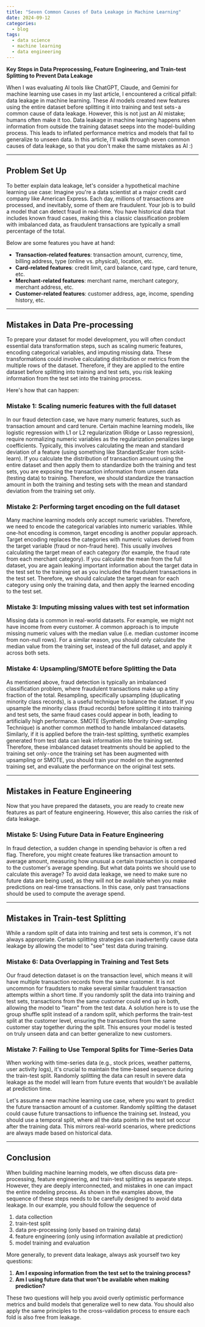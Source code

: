 ```yaml
---
title: "Seven Common Causes of Data Leakage in Machine Learning"
date: 2024-09-12
categories:
  - blog
tags:
  - data science
  - machine learning
  - data engineering
---
```


**Key Steps in Data Preprocessing, Feature Engineering, and Train-test Splitting to Prevent Data Leakage**

When I was evaluating AI tools like ChatGPT, Claude, and Gemini for machine learning use cases in my last article, I encountered a critical pitfall: data leakage in machine learning. These AI models created new features using the entire dataset before splitting it into training and test sets - a common cause of data leakage. However, this is not just an AI mistake; humans often make it too.
Data leakage in machine learning happens when information from outside the training dataset seeps into the model-building process. This leads to inflated performance metrics and models that fail to generalize to unseen data. In this article, I'll walk through seven common causes of data leakage, so that you don't make the same mistakes as AI :) 

---

## Problem Set Up  

To better explain data leakage, let's consider a hypothetical machine learning use case:
Imagine you're a data scientist at a major credit card company like American Express. Each day, millions of transactions are processed, and inevitably, some of them are fraudulent. Your job is to build a model that can detect fraud in real-time. You have historical data that includes known fraud cases, making this a classic classification problem with imbalanced data, as fraudulent transactions are typically a small percentage of the total.  

Below are some features you have at hand:
* **Transaction-related features**: transaction amount, currency, time, billing address, type (online vs. physical), location, etc.
* **Card-related features**: credit limit, card balance, card type, card tenure, etc.
* **Merchant-related features**: merchant name, merchant category, merchant address, etc.
* **Customer-related features**: customer address, age, income, spending history, etc.

---

## Mistakes in Data Pre-processing 

To prepare your dataset for model development, you will often conduct essential data transformation steps, such as scaling numeric features, encoding categorical variables, and imputing missing data. These transformations could involve calculating distribution or metrics from the multiple rows of the dataset. Therefore, if they are applied to the entire dataset before splitting into training and test sets, you risk leaking information from the test set into the training process.  

Here's how that can happen:  

### Mistake 1: Scaling numeric features with the full dataset 

In our fraud detection case, we have many numeric features, such as transaction amount and card tenure. Certain machine learning models, like logistic regression with L1 or L2 regularization (Ridge or Lasso regression), require normalizing  numeric variables as the regularization penalizes large coefficients. Typically, this involves calculating the mean and standard deviation of a feature (using something like StandardScaler from scikit-learn). If you calculate the distribution of transaction amount using the entire dataset and then apply them to standardize both the training and test sets, you are exposing the transaction information from unseen data (testing data) to training. Therefore, we should standardize the transaction amount in both the training and testing sets with the mean and standard deviation from the training set only.  

### Mistake 2: Performing target encoding on the full dataset  

Many machine learning models only accept numeric variables. Therefore, we need to encode the categorical variables into numeric variables. While one-hot encoding is common, target encoding is another popular approach. Target encoding replaces the categories with numeric values derived from the target variable (fraud or non-fraud here). This usually involves calculating the target mean of each category (for example, the fraud rate from each merchant category). If you calculate the mean from the full dataset, you are again leaking important information about the target data in the test set to the training set as you included the fraudulent transactions in the test set. Therefore, we should calculate the target mean for each category using only the training data, and then apply the learned encoding to the test set.  

### Mistake 3: Imputing missing values with test set information  

Missing data is common in real-world datasets. For example, we might not have income from every customer. A common approach is to impute missing numeric values with the median value (i.e. median customer income from non-null rows). For a similar reason, you should only calculate the median value from the training set, instead of the full dataset, and apply it across both sets.  

### Mistake 4: Upsampling/SMOTE before Splitting the Data  

As mentioned above, fraud detection is typically an imbalanced classification problem, where fraudulent transactions make up a tiny fraction of the total. Resampling, specifically upsampling (duplicating minority class records), is a useful technique to balance the dataset. If you upsample the minority class (fraud records) before splitting it into training and test sets, the same fraud cases could appear in both, leading to artificially high performance. SMOTE (Synthetic Minority Over-sampling Technique) is another common method to handle imbalanced datasets. Similarly, if it is applied before the train-test splitting, synthetic examples generated from test data can leak information into the training set. Therefore, these imbalanced dataset treatments should be applied to the training set only - once the training set has been augmented with upsampling or SMOTE, you should train your model on the augmented training set, and evaluate the performance on the original test sets.

---

## Mistakes in Feature Engineering  

Now that you have prepared the datasets, you are ready to create new features as part of feature engineering. However, this also carries the risk of data leakage.  

### Mistake 5: Using Future Data in Feature Engineering  

In fraud detection, a sudden change in spending behavior is often a red flag. Therefore, you might create features like transaction amount to average amount, measuring how unusual a certain transaction is compared to the customer's average spending. But what data points we should use to calculate this average? To avoid data leakage, we need to make sure no future data are being used, as they will not be available when you make predictions on real-time transactions. In this case, only past transactions should be used to compute the average spend.

---

## Mistakes in Train-test Splitting  

While a random split of data into training and test sets is common, it's not always appropriate. Certain splitting strategies can inadvertently cause data leakage by allowing the model to "see" test data during training.  

### Mistake 6: Data Overlapping in Training and Test Sets  

Our fraud detection dataset is on the transaction level, which means it will have multiple transaction records from the same customer. It is not uncommon for fraudsters to make several similar fraudulent transaction attempts within a short time. If you randomly split the data into training and test sets, transactions from the same customer could end up in both, allowing the model to "learn" from the test data. A solution here is to use the group shuffle split instead of a random split, which performs the train-test split at the customer level, ensuring the transactions from the same customer stay together during the split. This ensures your model is tested on truly unseen data and can better generalize to new customers.  

### Mistake 7: Failing to Use Temporal Splits for Time-Series Data  

When working with time-series data (e.g., stock prices, weather patterns, user activity logs), it's crucial to maintain the time-based sequence during the train-test split. Randomly splitting the data can result in severe data leakage as the model will learn from future events that wouldn't be available at prediction time.  

Let's assume a new machine learning use case, where you want to predict the future transaction amount of a customer. Randomly splitting the dataset could cause future transactions to influence the training set. Instead, you should use a temporal split, where all the data points in the test set occur after the training data. This mirrors real-world scenarios, where predictions are always made based on historical data.

---

## Conclusion  

When building machine learning models, we often discuss data pre-processing, feature engineering, and train-test splitting as separate steps. However, they are deeply interconnected, and mistakes in one can impact the entire modeling process. As shown in the examples above, the sequence of these steps needs to be carefully designed to avoid data leakage. In our example, you should follow the sequence of 
1. data collection
2. train-test split
3. data pre-processing (only based on training data)
4. feature engineering (only using information available at prediction)
5. model training and evaluation

More generally, to prevent data leakage, always ask yourself two key questions:  
1. **Am I exposing information from the test set to the training process?**
2. **Am I using future data that won't be available when making prediction?** 

These two questions will help you avoid overly optimistic performance metrics and build models that generalize well to new data. You should also apply the same principles to the cross-validation process to ensure each fold is also free from leakage.  
